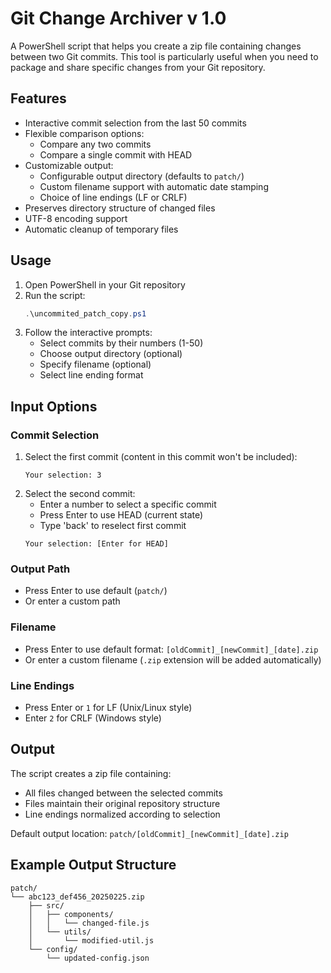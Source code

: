 # Git Change Archiver v 1.0

A PowerShell script that helps you create a zip file containing changes between two Git commits. This tool is particularly useful when you need to package and share specific changes from your Git repository.

## Features

- Interactive commit selection from the last 50 commits
- Flexible comparison options:
  - Compare any two commits
  - Compare a single commit with HEAD
- Customizable output:
  - Configurable output directory (defaults to `patch/`)
  - Custom filename support with automatic date stamping
  - Choice of line endings (LF or CRLF)
- Preserves directory structure of changed files
- UTF-8 encoding support
- Automatic cleanup of temporary files

## Usage

1. Open PowerShell in your Git repository
2. Run the script:
   ```powershell
   .\uncommited_patch_copy.ps1
   ```
3. Follow the interactive prompts:
   - Select commits by their numbers (1-50)
   - Choose output directory (optional)
   - Specify filename (optional)
   - Select line ending format

## Input Options

### Commit Selection
1. Select the first commit (content in this commit won't be included):
   ```
   Your selection: 3
   ```
2. Select the second commit:
   - Enter a number to select a specific commit
   - Press Enter to use HEAD (current state)
   - Type 'back' to reselect first commit
   ```
   Your selection: [Enter for HEAD]
   ```

### Output Path
- Press Enter to use default (`patch/`)
- Or enter a custom path

### Filename
- Press Enter to use default format: `[oldCommit]_[newCommit]_[date].zip`
- Or enter a custom filename (`.zip` extension will be added automatically)

### Line Endings
- Press Enter or `1` for LF (Unix/Linux style)
- Enter `2` for CRLF (Windows style)

## Output

The script creates a zip file containing:
- All files changed between the selected commits
- Files maintain their original repository structure
- Line endings normalized according to selection

Default output location: `patch/[oldCommit]_[newCommit]_[date].zip`

## Example Output Structure

```
patch/
└── abc123_def456_20250225.zip
    ├── src/
    │   ├── components/
    │   │   └── changed-file.js
    │   └── utils/
    │       └── modified-util.js
    └── config/
        └── updated-config.json
